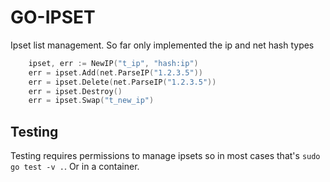 # GO-IPSET

Ipset list management. So far only implemented the ip and net hash types


```go
	ipset, err := NewIP("t_ip", "hash:ip")
	err = ipset.Add(net.ParseIP("1.2.3.5"))
	err = ipset.Delete(net.ParseIP("1.2.3.5"))
    err = ipset.Destroy()
	err = ipset.Swap("t_new_ip")
```


## Testing

Testing requires permissions to manage ipsets so in most cases that's `sudo go test -v .`. Or in a container.

